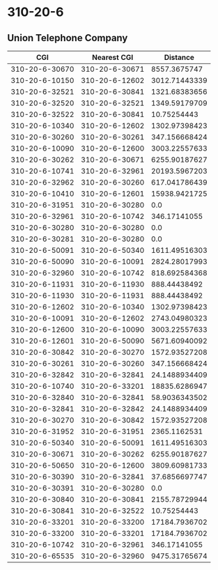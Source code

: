 # 310-20-6
## Union Telephone Company


| CGI | Nearest CGI | Distance |
|-----|-------------|----------|
| 310-20-6-30670 | 310-20-6-30671 | 8557.3675747 |
| 310-20-6-10150 | 310-20-6-12602 | 3012.71443339 |
| 310-20-6-32521 | 310-20-6-30841 | 1321.68383656 |
| 310-20-6-32520 | 310-20-6-32521 | 1349.59179709 |
| 310-20-6-32522 | 310-20-6-30841 | 10.75254443 |
| 310-20-6-10340 | 310-20-6-12602 | 1302.97398423 |
| 310-20-6-30260 | 310-20-6-30261 | 347.156668424 |
| 310-20-6-10090 | 310-20-6-12600 | 3003.22557633 |
| 310-20-6-30262 | 310-20-6-30671 | 6255.90187627 |
| 310-20-6-10741 | 310-20-6-32961 | 20193.5967203 |
| 310-20-6-32962 | 310-20-6-30260 | 617.041786439 |
| 310-20-6-10410 | 310-20-6-12601 | 15938.9421725 |
| 310-20-6-31951 | 310-20-6-30280 | 0.0 |
| 310-20-6-32961 | 310-20-6-10742 | 346.17141055 |
| 310-20-6-30280 | 310-20-6-30280 | 0.0 |
| 310-20-6-30281 | 310-20-6-30280 | 0.0 |
| 310-20-6-50091 | 310-20-6-50340 | 1611.49516303 |
| 310-20-6-50090 | 310-20-6-10091 | 2824.28017993 |
| 310-20-6-32960 | 310-20-6-10742 | 818.692584368 |
| 310-20-6-11931 | 310-20-6-11930 | 888.44438492 |
| 310-20-6-11930 | 310-20-6-11931 | 888.44438492 |
| 310-20-6-12602 | 310-20-6-10340 | 1302.97398423 |
| 310-20-6-10091 | 310-20-6-12602 | 2743.04980323 |
| 310-20-6-12600 | 310-20-6-10090 | 3003.22557633 |
| 310-20-6-12601 | 310-20-6-50090 | 5671.60940092 |
| 310-20-6-30842 | 310-20-6-30270 | 1572.93527208 |
| 310-20-6-30261 | 310-20-6-30260 | 347.156668424 |
| 310-20-6-32842 | 310-20-6-32841 | 24.1488934409 |
| 310-20-6-10740 | 310-20-6-33201 | 18835.6286947 |
| 310-20-6-32840 | 310-20-6-32841 | 58.9036343502 |
| 310-20-6-32841 | 310-20-6-32842 | 24.1488934409 |
| 310-20-6-30270 | 310-20-6-30842 | 1572.93527208 |
| 310-20-6-31952 | 310-20-6-31951 | 2365.1162531 |
| 310-20-6-50340 | 310-20-6-50091 | 1611.49516303 |
| 310-20-6-30671 | 310-20-6-30262 | 6255.90187627 |
| 310-20-6-50650 | 310-20-6-12600 | 3809.60981733 |
| 310-20-6-30390 | 310-20-6-32841 | 37.6856697747 |
| 310-20-6-30391 | 310-20-6-30280 | 0.0 |
| 310-20-6-30840 | 310-20-6-30841 | 2155.78729944 |
| 310-20-6-30841 | 310-20-6-32522 | 10.75254443 |
| 310-20-6-33201 | 310-20-6-33200 | 17184.7936702 |
| 310-20-6-33200 | 310-20-6-33201 | 17184.7936702 |
| 310-20-6-10742 | 310-20-6-32961 | 346.17141055 |
| 310-20-6-65535 | 310-20-6-32960 | 9475.31765674 |
